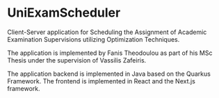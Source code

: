 # UniExamScheduler

Client-Server application for Scheduling the Assignment of Academic Examination Supervisions utilizing Optimization Techniques.

The application is implemented by Fanis Theodoulou as part of his MSc Thesis under the supervision of Vassilis Zafeiris.

The application backend is implemented in Java based on the Quarkus Framework.
The frontend is implemented in React and the Next.js framework.
